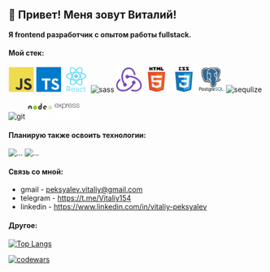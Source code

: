 ## :wave: Привет! Меня зовут Виталий!

 **Я frontend разработчик с опытом работы fullstack.**

#### Мой стек: 
<img src="https://raw.githubusercontent.com/devicons/devicon/master/icons/javascript/javascript-original.svg" width="50" alt="JS"/> <img src="https://raw.githubusercontent.com/devicons/devicon/master/icons/typescript/typescript-original.svg" width="50" alt="tc"/> <img src="https://raw.githubusercontent.com/devicons/devicon/master/icons/react/react-original-wordmark.svg" width="50" alt="react"/>  <img src="https://sass-scss.ru/assets/img/logos/logo-b6e1ef6e.svg" width="50" alt="sass"/> <img src="https://raw.githubusercontent.com/devicons/devicon/master/icons/redux/redux-original.svg" width="50" alt="redux"/> <img src="https://raw.githubusercontent.com/devicons/devicon/master/icons/html5/html5-original-wordmark.svg" width="50" alt="HTML"/> <img src="https://raw.githubusercontent.com/devicons/devicon/master/icons/css3/css3-original-wordmark.svg" width="50" alt="CSS"/> <img src="https://raw.githubusercontent.com/devicons/devicon/master/icons/postgresql/postgresql-original-wordmark.svg" width="50" alt="postgres"/> <img src="https://sequelize.org/img/logo.svg" width="45" alt="sequlize"/> <img src="https://camo.githubusercontent.com/fbfcb9e3dc648adc93bef37c718db16c52f617ad055a26de6dc3c21865c3321d/68747470733a2f2f7777772e766563746f726c6f676f2e7a6f6e652f6c6f676f732f6769742d73636d2f6769742d73636d2d69636f6e2e737667" width="50" alt="git"/> <img src="https://raw.githubusercontent.com/devicons/devicon/master/icons/nodejs/nodejs-original-wordmark.svg" width="50" alt="nodejs"/> <img src="https://raw.githubusercontent.com/devicons/devicon/master/icons/express/express-original-wordmark.svg" width="50" alt="express"/>

#### Планирую также освоить технологии:

<img src="https://www.datocms-assets.com/45470/1631026680-logo-react-native.png?fm=webp" width="75" alt="..."/> <img src="https://polyakovdmitriy.ru/wp-content/uploads/2020/09/Getting-Started-with-NextJS.jpg" width="90" alt="..."/> 

#### Связь со мной:
- gmail - peksyalev.vitaliy@gmail.com
- telegram - https://t.me/Vitaliy154
- linkedin - https://www.linkedin.com/in/vitaliy-peksyalev


#### Другое: 

[![Top Langs](https://github-readme-stats.vercel.app/api/top-langs/?username=VitaliyPks)](https://github.com/anuraghazra/github-readme-stats)

[![codewars](https://www.codewars.com/users/Vitaliy1122/badges/micro)](https://www.codewars.com/users/Vitaliy1122) 

